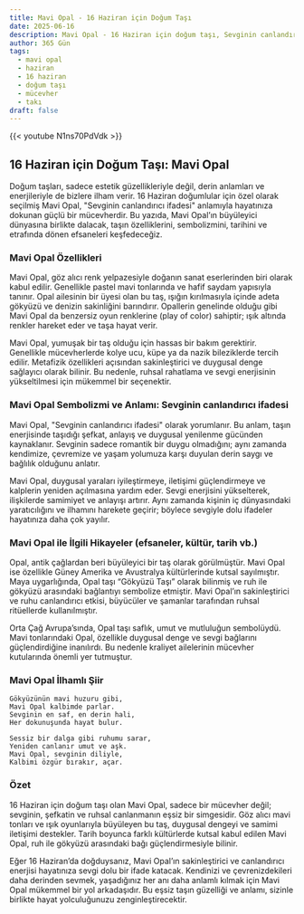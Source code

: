 ```yaml
---
title: Mavi Opal - 16 Haziran için Doğum Taşı
date: 2025-06-16
description: Mavi Opal - 16 Haziran için doğum taşı, Sevginin canlandırıcı ifadesi sembolü. Bu özel taşın derin anlamını öğrenin.
author: 365 Gün
tags:
  - mavi opal
  - haziran
  - 16 haziran
  - doğum taşı
  - mücevher
  - takı
draft: false
---
```


{{< youtube N1ns70PdVdk >}}

## 16 Haziran için Doğum Taşı: Mavi Opal

Doğum taşları, sadece estetik güzellikleriyle değil, derin anlamları ve enerjileriyle de bizlere ilham verir. 16 Haziran doğumlular için özel olarak seçilmiş Mavi Opal, "Sevginin canlandırıcı ifadesi" anlamıyla hayatınıza dokunan güçlü bir mücevherdir. Bu yazıda, Mavi Opal’ın büyüleyici dünyasına birlikte dalacak, taşın özelliklerini, sembolizmini, tarihini ve etrafında dönen efsaneleri keşfedeceğiz.

### Mavi Opal Özellikleri

Mavi Opal, göz alıcı renk yelpazesiyle doğanın sanat eserlerinden biri olarak kabul edilir. Genellikle pastel mavi tonlarında ve hafif saydam yapısıyla tanınır. Opal ailesinin bir üyesi olan bu taş, ışığın kırılmasıyla içinde adeta gökyüzü ve denizin sakinliğini barındırır. Opallerin genelinde olduğu gibi Mavi Opal da benzersiz oyun renklerine (play of color) sahiptir; ışık altında renkler hareket eder ve taşa hayat verir.

Mavi Opal, yumuşak bir taş olduğu için hassas bir bakım gerektirir. Genellikle mücevherlerde kolye ucu, küpe ya da nazik bileziklerde tercih edilir. Metafizik özellikleri açısından sakinleştirici ve duygusal denge sağlayıcı olarak bilinir. Bu nedenle, ruhsal rahatlama ve sevgi enerjisinin yükseltilmesi için mükemmel bir seçenektir.

### Mavi Opal Sembolizmi ve Anlamı: Sevginin canlandırıcı ifadesi

Mavi Opal, "Sevginin canlandırıcı ifadesi" olarak yorumlanır. Bu anlam, taşın enerjisinde taşıdığı şefkat, anlayış ve duygusal yenilenme gücünden kaynaklanır. Sevginin sadece romantik bir duygu olmadığını; aynı zamanda kendimize, çevremize ve yaşam yolumuza karşı duyulan derin saygı ve bağlılık olduğunu anlatır.

Mavi Opal, duygusal yaraları iyileştirmeye, iletişimi güçlendirmeye ve kalplerin yeniden açılmasına yardım eder. Sevgi enerjisini yükselterek, ilişkilerde samimiyet ve anlayışı artırır. Aynı zamanda kişinin iç dünyasındaki yaratıcılığını ve ilhamını harekete geçirir; böylece sevgiyle dolu ifadeler hayatınıza daha çok yayılır.

### Mavi Opal ile İlgili Hikayeler (efsaneler, kültür, tarih vb.)

Opal, antik çağlardan beri büyüleyici bir taş olarak görülmüştür. Mavi Opal ise özellikle Güney Amerika ve Avustralya kültürlerinde kutsal sayılmıştır. Maya uygarlığında, Opal taşı “Gökyüzü Taşı” olarak bilinmiş ve ruh ile gökyüzü arasındaki bağlantıyı sembolize etmiştir. Mavi Opal’ın sakinleştirici ve ruhu canlandırıcı etkisi, büyücüler ve şamanlar tarafından ruhsal ritüellerde kullanılmıştır.

Orta Çağ Avrupa’sında, Opal taşı saflık, umut ve mutluluğun sembolüydü. Mavi tonlarındaki Opal, özellikle duygusal denge ve sevgi bağlarını güçlendirdiğine inanılırdı. Bu nedenle kraliyet ailelerinin mücevher kutularında önemli yer tutmuştur.

### Mavi Opal İlhamlı Şiir

```
Gökyüzünün mavi huzuru gibi,
Mavi Opal kalbimde parlar.
Sevginin en saf, en derin hali,
Her dokunuşunda hayat bulur.

Sessiz bir dalga gibi ruhumu sarar,
Yeniden canlanır umut ve aşk.
Mavi Opal, sevginin diliyle,
Kalbimi özgür bırakır, açar.
```

### Özet

16 Haziran için doğum taşı olan Mavi Opal, sadece bir mücevher değil; sevginin, şefkatin ve ruhsal canlanmanın eşsiz bir simgesidir. Göz alıcı mavi tonları ve ışık oyunlarıyla büyüleyen bu taş, duygusal dengeyi ve samimi iletişimi destekler. Tarih boyunca farklı kültürlerde kutsal kabul edilen Mavi Opal, ruh ile gökyüzü arasındaki bağı güçlendirmesiyle bilinir.

Eğer 16 Haziran’da doğduysanız, Mavi Opal’ın sakinleştirici ve canlandırıcı enerjisi hayatınıza sevgi dolu bir ifade katacak. Kendinizi ve çevrenizdekileri daha derinden sevmek, yaşadığınız her anı daha anlamlı kılmak için Mavi Opal mükemmel bir yol arkadaşıdır. Bu eşsiz taşın güzelliği ve anlamı, sizinle birlikte hayat yolculuğunuzu zenginleştirecektir.